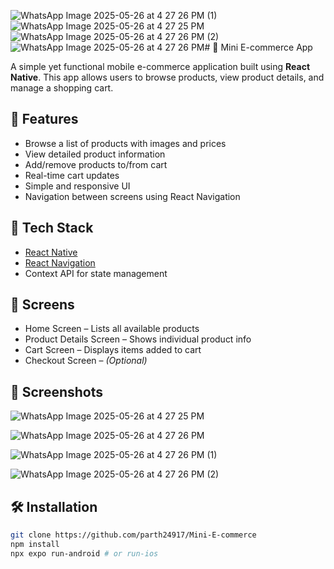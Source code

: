 ![WhatsApp Image 2025-05-26 at 4 27 26 PM (1)](https://github.com/user-attachments/assets/f3760067-dcf9-4d2c-b8c9-db5b320b7cc2)![WhatsApp Image 2025-05-26 at 4 27 25 PM](https://github.com/user-attachments/assets/d6b1b545-c7e9-4dd1-bdae-d66d1485d9f9)![WhatsApp Image 2025-05-26 at 4 27 26 PM (2)](https://github.com/user-attachments/assets/03be7668-dd0a-4ee8-b70b-aea510f3015f)![WhatsApp Image 2025-05-26 at 4 27 26 PM](https://github.com/user-attachments/assets/b5d7bfa1-60de-459d-a26e-70ad22b8b74d)# 🛒 Mini E-commerce App

A simple yet functional mobile e-commerce application built using **React Native**. This app allows users to browse products, view product details, and manage a shopping cart.

## 🚀 Features

- Browse a list of products with images and prices
- View detailed product information
- Add/remove products to/from cart
- Real-time cart updates
- Simple and responsive UI
- Navigation between screens using React Navigation

## 🧰 Tech Stack

- [React Native](https://reactnative.dev/)
- [React Navigation](https://reactnavigation.org/)
-  Context API for state management 

## 📱 Screens

- Home Screen – Lists all available products
- Product Details Screen – Shows individual product info
- Cart Screen – Displays items added to cart
- Checkout Screen – *(Optional)*

## 📱 Screenshots

![WhatsApp Image 2025-05-26 at 4 27 25 PM](https://github.com/user-attachments/assets/3a41d3ac-c6a1-4e1c-b211-55cc03fedcd8)

![WhatsApp Image 2025-05-26 at 4 27 26 PM](https://github.com/user-attachments/assets/c983f972-d5d1-4540-8a23-78fac12bcee6)

![WhatsApp Image 2025-05-26 at 4 27 26 PM (1)](https://github.com/user-attachments/assets/cd44e2a2-b0b6-46f5-b6d6-683efe21b6bd)

![WhatsApp Image 2025-05-26 at 4 27 26 PM (2)](https://github.com/user-attachments/assets/48054657-d31e-42ff-a4c8-a947a6900c0a)


## 🛠️ Installation

```bash
git clone https://github.com/parth24917/Mini-E-commerce
npm install
npx expo run-android # or run-ios
